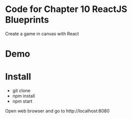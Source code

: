 # Code for Chapter 10 ReactJS Blueprints

Create a game in canvas with React

# Demo

# Install

- git clone
- npm install
- npm start

Open web browser and go to http://localhost:8080

